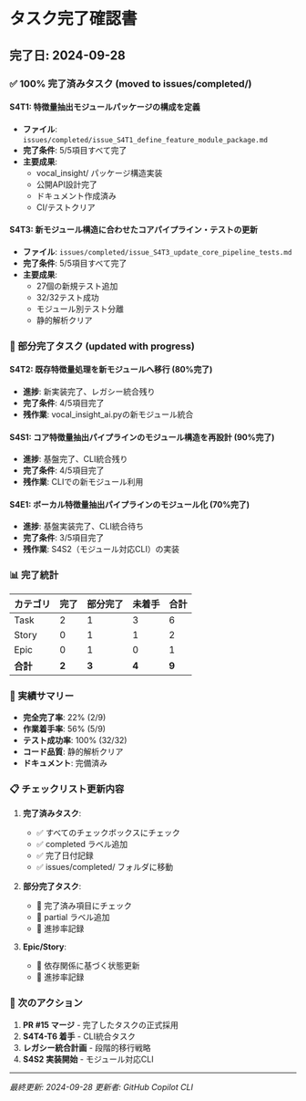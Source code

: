 # タスク完了確認書

## 完了日: 2024-09-28

### ✅ 100% 完了済みタスク (moved to issues/completed/)

#### S4T1: 特徴量抽出モジュールパッケージの構成を定義
- **ファイル**: `issues/completed/issue_S4T1_define_feature_module_package.md`
- **完了条件**: 5/5項目すべて完了
- **主要成果**:
  - vocal_insight/ パッケージ構造実装
  - 公開API設計完了
  - ドキュメント作成済み
  - CI/テストクリア

#### S4T3: 新モジュール構造に合わせたコアパイプライン・テストの更新  
- **ファイル**: `issues/completed/issue_S4T3_update_core_pipeline_tests.md`
- **完了条件**: 5/5項目すべて完了
- **主要成果**:
  - 27個の新規テスト追加
  - 32/32テスト成功
  - モジュール別テスト分離
  - 静的解析クリア

### 🔄 部分完了タスク (updated with progress)

#### S4T2: 既存特徴量処理を新モジュールへ移行 (80%完了)
- **進捗**: 新実装完了、レガシー統合残り
- **完了条件**: 4/5項目完了
- **残作業**: vocal_insight_ai.pyの新モジュール統合

#### S4S1: コア特徴量抽出パイプラインのモジュール構造を再設計 (90%完了)  
- **進捗**: 基盤完了、CLI統合残り
- **完了条件**: 4/5項目完了
- **残作業**: CLIでの新モジュール利用

#### S4E1: ボーカル特徴量抽出パイプラインのモジュール化 (70%完了)
- **進捗**: 基盤実装完了、CLI統合待ち
- **完了条件**: 3/5項目完了
- **残作業**: S4S2（モジュール対応CLI）の実装

### 📊 完了統計

| カテゴリ | 完了 | 部分完了 | 未着手 | 合計 |
|----------|------|----------|--------|------|
| Task | 2 | 1 | 3 | 6 |
| Story | 0 | 1 | 1 | 2 |
| Epic | 0 | 1 | 0 | 1 |
| **合計** | **2** | **3** | **4** | **9** |

### 🎯 実績サマリー

- **完全完了率**: 22% (2/9)
- **作業着手率**: 56% (5/9)  
- **テスト成功率**: 100% (32/32)
- **コード品質**: 静的解析クリア
- **ドキュメント**: 完備済み

### 📋 チェックリスト更新内容

1. **完了済みタスク**:
   - ✅ すべてのチェックボックスにチェック
   - ✅ completed ラベル追加
   - ✅ 完了日付記録
   - ✅ issues/completed/ フォルダに移動

2. **部分完了タスク**:
   - 🔄 完了済み項目にチェック
   - 🔄 partial ラベル追加  
   - 🔄 進捗率記録

3. **Epic/Story**:
   - 🔄 依存関係に基づく状態更新
   - 🔄 進捗率記録

### 🚀 次のアクション

1. **PR #15 マージ** - 完了したタスクの正式採用
2. **S4T4-T6 着手** - CLI統合タスク
3. **レガシー統合計画** - 段階的移行戦略
4. **S4S2 実装開始** - モジュール対応CLI

---
*最終更新: 2024-09-28*
*更新者: GitHub Copilot CLI*